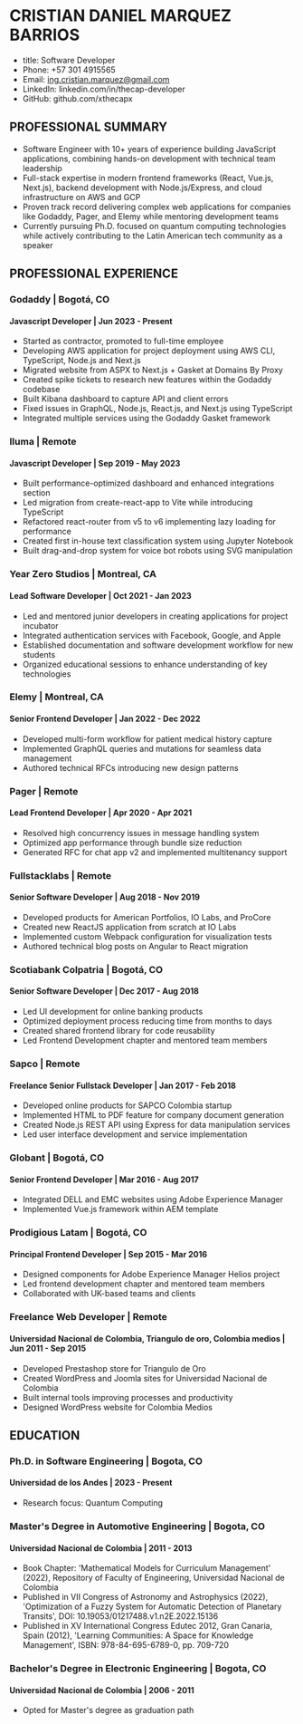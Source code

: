 # CRISTIAN DANIEL MARQUEZ BARRIOS
- title: Software Developer
- Phone: +57 301 4915565
- Email: ing.cristian.marquez@gmail.com
- LinkedIn: linkedin.com/in/thecap-developer
- GitHub: github.com/xthecapx

## PROFESSIONAL SUMMARY
- Software Engineer with 10+ years of experience building JavaScript applications, combining hands-on development with technical team leadership
- Full-stack expertise in modern frontend frameworks (React, Vue.js, Next.js), backend development with Node.js/Express, and cloud infrastructure on AWS and GCP
- Proven track record delivering complex web applications for companies like Godaddy, Pager, and Elemy while mentoring development teams
- Currently pursuing Ph.D. focused on quantum computing technologies while actively contributing to the Latin American tech community as a speaker

## PROFESSIONAL EXPERIENCE
### Godaddy | Bogotá, CO
#### Javascript Developer | Jun 2023 - Present
- Started as contractor, promoted to full-time employee
- Developing AWS application for project deployment using AWS CLI, TypeScript, Node.js and Next.js
- Migrated website from ASPX to Next.js + Gasket at Domains By Proxy
- Created spike tickets to research new features within the Godaddy codebase
- Built Kibana dashboard to capture API and client errors
- Fixed issues in GraphQL, Node.js, React.js, and Next.js using TypeScript
- Integrated multiple services using the Godaddy Gasket framework

### Iluma | Remote
#### Javascript Developer | Sep 2019 - May 2023
- Built performance-optimized dashboard and enhanced integrations section
- Led migration from create-react-app to Vite while introducing TypeScript
- Refactored react-router from v5 to v6 implementing lazy loading for performance
- Created first in-house text classification system using Jupyter Notebook
- Built drag-and-drop system for voice bot robots using SVG manipulation

### Year Zero Studios | Montreal, CA
#### Lead Software Developer | Oct 2021 - Jan 2023
- Led and mentored junior developers in creating applications for project incubator
- Integrated authentication services with Facebook, Google, and Apple
- Established documentation and software development workflow for new students
- Organized educational sessions to enhance understanding of key technologies

### Elemy | Montreal, CA
#### Senior Frontend Developer | Jan 2022 - Dec 2022
- Developed multi-form workflow for patient medical history capture
- Implemented GraphQL queries and mutations for seamless data management
- Authored technical RFCs introducing new design patterns

### Pager | Remote
#### Lead Frontend Developer | Apr 2020 - Apr 2021
- Resolved high concurrency issues in message handling system
- Optimized app performance through bundle size reduction
- Generated RFC for chat app v2 and implemented multitenancy support

### Fullstacklabs | Remote
#### Senior Software Developer | Aug 2018 - Nov 2019
- Developed products for American Portfolios, IO Labs, and ProCore
- Created new ReactJS application from scratch at IO Labs
- Implemented custom Webpack configuration for visualization tests
- Authored technical blog posts on Angular to React migration

### Scotiabank Colpatria | Bogotá, CO
#### Senior Software Developer | Dec 2017 - Aug 2018
- Led UI development for online banking products
- Optimized deployment process reducing time from months to days
- Created shared frontend library for code reusability
- Led Frontend Development chapter and mentored team members

### Sapco | Remote
#### Freelance Senior Fullstack Developer | Jan 2017 - Feb 2018
- Developed online products for SAPCO Colombia startup
- Implemented HTML to PDF feature for company document generation
- Created Node.js REST API using Express for data manipulation services
- Led user interface development and service implementation

### Globant | Bogotá, CO
#### Senior Frontend Developer | Mar 2016 - Aug 2017
- Integrated DELL and EMC websites using Adobe Experience Manager
- Implemented Vue.js framework within AEM template

### Prodigious Latam | Bogotá, CO
#### Principal Frontend Developer | Sep 2015 - Mar 2016
- Designed components for Adobe Experience Manager Helios project
- Led frontend development chapter and mentored team members
- Collaborated with UK-based teams and clients

### Freelance Web Developer | Remote
#### Universidad Nacional de Colombia, Triangulo de oro, Colombia medios | Jun 2011 - Sep 2015
- Developed Prestashop store for Triangulo de Oro
- Created WordPress and Joomla sites for Universidad Nacional de Colombia
- Built internal tools improving processes and productivity
- Designed WordPress website for Colombia Medios

## EDUCATION
### Ph.D. in Software Engineering | Bogota, CO
#### Universidad de los Andes | 2023 - Present
- Research focus: Quantum Computing

### Master's Degree in Automotive Engineering | Bogota, CO
#### Universidad Nacional de Colombia | 2011 - 2013
- Book Chapter: 'Mathematical Models for Curriculum Management' (2022), Repository of Faculty of Engineering, Universidad Nacional de Colombia
- Published in VII Congress of Astronomy and Astrophysics (2022), 'Optimization of a Fuzzy System for Automatic Detection of Planetary Transits', DOI: 10.19053/01217488.v1.n2E.2022.15136
- Published in XV International Congress Edutec 2012, Gran Canaria, Spain (2012), 'Learning Communities: A Space for Knowledge Management', ISBN: 978-84-695-6789-0, pp. 709-720

### Bachelor's Degree in Electronic Engineering | Bogota, CO
#### Universidad Nacional de Colombia | 2006 - 2011
- Opted for Master's degree as graduation path
